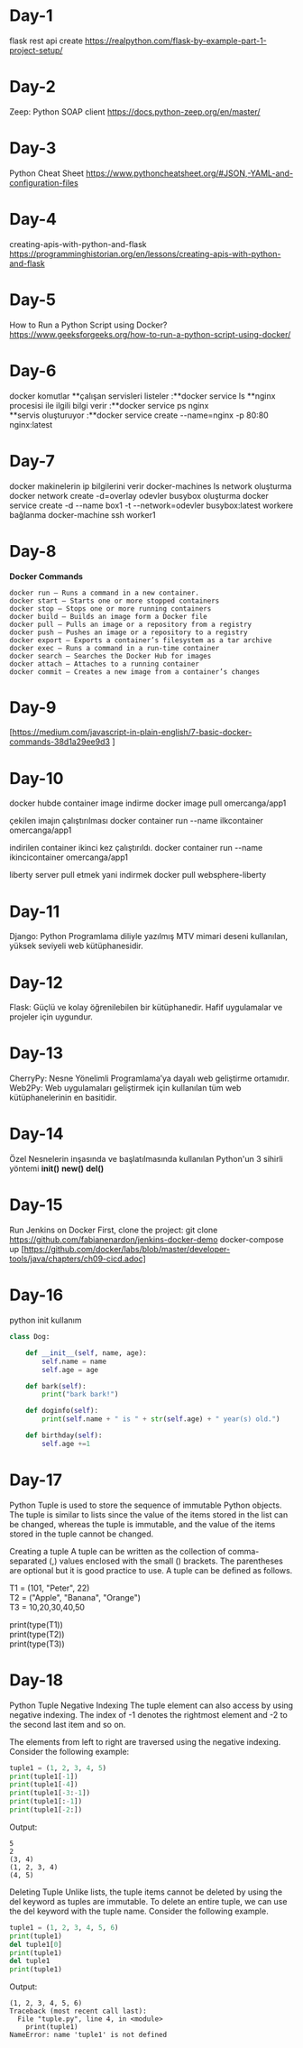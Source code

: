 # Day-1
flask rest api create
https://realpython.com/flask-by-example-part-1-project-setup/

# Day-2
Zeep: Python SOAP client
https://docs.python-zeep.org/en/master/

# Day-3
Python Cheat Sheet
https://www.pythoncheatsheet.org/#JSON,-YAML-and-configuration-files

# Day-4
creating-apis-with-python-and-flask
https://programminghistorian.org/en/lessons/creating-apis-with-python-and-flask

# Day-5
How to Run a Python Script using Docker?
https://www.geeksforgeeks.org/how-to-run-a-python-script-using-docker/

# Day-6
docker komutlar
**çalışan servisleri listeler :**docker service ls
**nginx procesisi ile ilgili bilgi verir :**docker service ps nginx  
**servis oluşturuyor :**docker service create --name=nginx -p 80:80 nginx:latest

# Day-7
docker makinelerin ip bilgilerini verir
docker-machines ls
network oluşturma
docker network create -d=overlay odevler
busybox oluşturma
docker service  create -d --name box1 -t --network=odevler busybox:latest
workere bağlanma
docker-machine ssh worker1

# Day-8
**Docker Commands**

```
docker run – Runs a command in a new container.
docker start – Starts one or more stopped containers
docker stop – Stops one or more running containers
docker build – Builds an image form a Docker file
docker pull – Pulls an image or a repository from a registry
docker push – Pushes an image or a repository to a registry
docker export – Exports a container’s filesystem as a tar archive
docker exec – Runs a command in a run-time container
docker search – Searches the Docker Hub for images
docker attach – Attaches to a running container
docker commit – Creates a new image from a container’s changes

```
# Day-9
[https://medium.com/javascript-in-plain-english/7-basic-docker-commands-38d1a29ee9d3 ]


# Day-10

docker hubde container image indirme
docker image pull omercanga/app1

çekilen imajın çalıştırılması
docker container  run --name ilkcontainer omercanga/app1

indirilen container ikinci kez çalıştırıldı.
docker container  run --name ikincicontainer omercanga/app1

liberty server pull etmek yani indirmek
docker pull websphere-liberty

# Day-11
Django: Python Programlama diliyle yazılmış MTV mimari deseni kullanılan, yüksek seviyeli web kütüphanesidir.

# Day-12
Flask: Güçlü ve kolay öğrenilebilen bir kütüphanedir. Hafif uygulamalar ve projeler için uygundur.

# Day-13
CherryPy: Nesne Yönelimli Programlama’ya dayalı web geliştirme ortamıdır.
Web2Py: Web uygulamaları geliştirmek için kullanılan tüm web kütüphanelerinin en basitidir.

# Day-14
Özel Nesnelerin inşasında ve başlatılmasında kullanılan Python'un 3 sihirli yöntemi
__init()__
__new()__
__del()__

# Day-15
Run Jenkins on Docker
First, clone the project:
git clone https://github.com/fabianenardon/jenkins-docker-demo
docker-compose up
[https://github.com/docker/labs/blob/master/developer-tools/java/chapters/ch09-cicd.adoc]

# Day-16
python init kullanım
```python
class Dog:

    def __init__(self, name, age):  
        self.name = name
        self.age = age

    def bark(self):
        print("bark bark!")

    def doginfo(self):
        print(self.name + " is " + str(self.age) + " year(s) old.")

    def birthday(self):
        self.age +=1
```
# Day-17
Python Tuple is used to store the sequence of immutable Python objects. 
The tuple is similar to lists since the value of the items stored in the list can be changed, whereas the tuple is immutable, and the value of the items stored in the tuple cannot be changed.

Creating a tuple
A tuple can be written as the collection of comma-separated (,) values enclosed with the small () brackets. The parentheses are optional but it is good practice to use. A tuple can be defined as follows.

T1 = (101, "Peter", 22)    
T2 = ("Apple", "Banana", "Orange")     
T3 = 10,20,30,40,50  
  
print(type(T1))  
print(type(T2))  
print(type(T3))  

# Day-18
Python Tuple Negative Indexing
The tuple element can also access by using negative indexing. The index of -1 denotes the rightmost element and -2 to the second last item and so on.

The elements from left to right are traversed using the negative indexing. Consider the following example:
```python
tuple1 = (1, 2, 3, 4, 5)    
print(tuple1[-1])    
print(tuple1[-4])    
print(tuple1[-3:-1])  
print(tuple1[:-1])  
print(tuple1[-2:])  
```
Output:
```
5
2
(3, 4)
(1, 2, 3, 4)
(4, 5)
```

Deleting Tuple
Unlike lists, the tuple items cannot be deleted by using the del keyword as tuples are immutable. To delete an entire tuple, we can use the del keyword with the tuple name.
Consider the following example.
```python
tuple1 = (1, 2, 3, 4, 5, 6)    
print(tuple1)    
del tuple1[0]    
print(tuple1)    
del tuple1    
print(tuple1)    
```
Output:
```
(1, 2, 3, 4, 5, 6)
Traceback (most recent call last):
  File "tuple.py", line 4, in <module>
    print(tuple1)
NameError: name 'tuple1' is not defined
```
